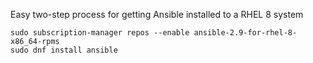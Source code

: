 Easy two-step process for getting Ansible installed to a RHEL 8 system

``` shell
sudo subscription-manager repos --enable ansible-2.9-for-rhel-8-x86_64-rpms
sudo dnf install ansible
```
